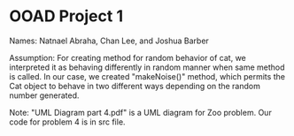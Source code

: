 # OOAD Project 1

Names: Natnael Abraha, Chan Lee, and Joshua Barber

Assumption: For creating method for random behavior of cat, we interpreted it as behaving differently in random manner when same method is called. In our case, we created "makeNoise()" method, which permits the Cat object to behave in two different ways depending on the random number generated.
 
Note: "UML Diagram part 4.pdf" is a UML diagram for Zoo problem. 
Our code for problem 4 is in src file.


